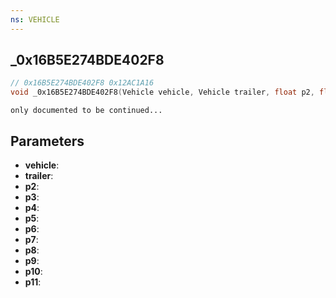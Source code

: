```yaml
---
ns: VEHICLE
---
```

## _0x16B5E274BDE402F8

```c
// 0x16B5E274BDE402F8 0x12AC1A16
void _0x16B5E274BDE402F8(Vehicle vehicle, Vehicle trailer, float p2, float p3, float p4, float p5, float p6, float p7, float p8, float p9, float p10, float p11);
```

```
only documented to be continued...  
```

## Parameters
* **vehicle**: 
* **trailer**: 
* **p2**: 
* **p3**: 
* **p4**: 
* **p5**: 
* **p6**: 
* **p7**: 
* **p8**: 
* **p9**: 
* **p10**: 
* **p11**: 

